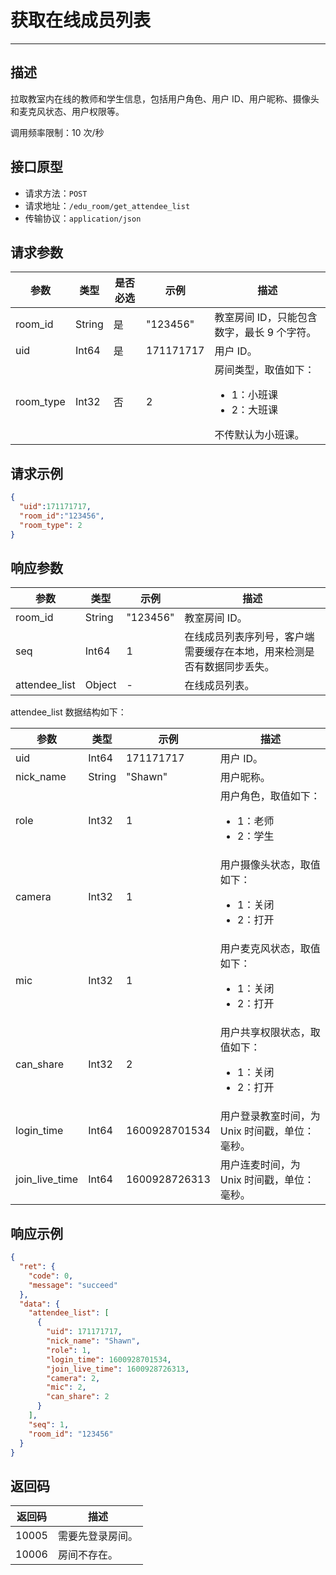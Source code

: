 # 获取在线成员列表
---
## 描述

拉取教室内在线的教师和学生信息，包括用户角色、用户 ID、用户昵称、摄像头和麦克风状态、用户权限等。

调用频率限制：10 次/秒


## 接口原型

* 请求方法：`POST`
* 请求地址：`/edu_room/get_attendee_list`
* 传输协议：`application/json`



## 请求参数

| 参数    | 类型   | 是否必选 | 示例      | 描述       |
| ------- | ------ | -------- | --------- | ---------- |
| room_id | String | 是       | "123456"  | 教室房间 ID，只能包含数字，最长 9 个字符。 |
| uid     | Int64  | 是       | 171171717 | 用户 ID。     |
| room_type | Int32  | 否	| 2	    | 房间类型，取值如下： <ul><li>1：小班课</li><li>2：大班课</li></ul>  不传默认为小班课。 |



## 请求示例

```json
{
  "uid":171171717,
  "room_id":"123456",
  "room_type": 2
}
```



## 响应参数

| 参数                         | 类型   | 示例          | 描述       |                                      
| ---------------------------- | ------ | ------------- | ------------------------------------------------------------ |
| room_id                      | String | "123456"      | 教室房间 ID。                                                   |
| seq                          | Int64  | 1             | 在线成员列表序列号，客户端需要缓存在本地，用来检测是否有数据同步丢失。 |
| attendee_list                |    Object   |       -        | 在线成员列表。                                                |   


attendee_list 数据结构如下：

| 参数                         | 类型   | 示例          | 描述 |   
| ---------------------------- | ------ | ------------- | ------------------------------------------------------------ |                                                      
| uid            | Int64  | 171171717     | 用户 ID。                                                      |
| nick_name      | String | "Shawn"       | 用户昵称。                                                     |
| role           | Int32  | 1             | 用户角色，取值如下： <ul><li>1：老师</li><li>2：学生</li></ul>                        |
| camera         | Int32  | 1             | 用户摄像头状态，取值如下： <ul><li>1：关闭</li><li>2：打开 </li></ul>             |
| mic            | Int32  | 1             | 用户麦克风状态，取值如下： <ul><li>1：关闭</li><li>2：打开 </li></ul>                    |
| can_share      | Int32  | 2             | 用户共享权限状态，取值如下： <ul><li>1：关闭</li><li>2：打开 </li></ul>                    |
| login_time     | Int64  | 1600928701534 | 用户登录教室时间，为 Unix 时间戳，单位：毫秒。                                         |
| join_live_time | Int64  | 1600928726313 | 用户连麦时间，为 Unix 时间戳，单位：毫秒。                                      |



## 响应示例

```json
{
  "ret": {
    "code": 0,
    "message": "succeed"
  },
  "data": {
    "attendee_list": [
      {
        "uid": 171171717,
        "nick_name": "Shawn",
        "role": 1,
        "login_time": 1600928701534,
        "join_live_time": 1600928726313,
        "camera": 2,
        "mic": 2,
        "can_share": 2
      }
    ],
    "seq": 1,
    "room_id": "123456"
  }
}
```



## 返回码

| 返回码 | 描述           |
| ------ | -------------- |
| 10005  | 需要先登录房间。 |
| 10006  | 房间不存在。     |
